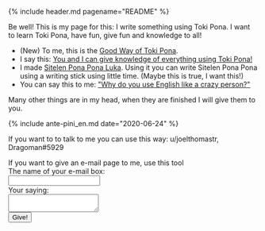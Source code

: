 {% include header.md pagename="README" %}

Be well! This is my page for this: I write something using Toki Pona. I want to learn Toki Pona, have fun, give fun and knowledge to all!

- (New) To me, this is the [Good Way of Toki Pona](https://joelthomastr.github.io/tokipona/nasin-pona-pi-toki-pona_en).
- I say this: [You and I can give knowledge of everything using Toki Pona!](https://joelthomastr.github.io/tokipona/pana-sona-ale_si)
- I made [Sitelen Pona Pona Luka](https://joelthomastr.github.io/tokipona/sitelen-pona-pona-luka_en). Using it you can write Sitelen Pona Pona using a writing stick using little time. (Maybe this is true, I want this!)
- You can say this to me: ["Why do you use English like a crazy person?"](https://joelthomastr.github.io/tokipona/kepeken-pi-toki-inli_en)

Many other things are in my head, when they are finished I will give them to you.

{% include ante-pini_en.md date="2020-06-24" %}

<!-- LikeBtn.com BEGIN -->
<span class="likebtn-wrapper" data-theme="gray" data-i18n_like="pona" data-identifier="READMEen" data-share_size="large" data-i18n_dislike="ni li ike tawa mi" data-i18n_like_tooltip="lipu ni li pona tawa mi" data-i18n_dislike_tooltip="lipu ni li ike tawa mi" data-i18n_unlike_tooltip="lipu ni li pona ala tawa mi" data-i18n_undislike_tooltip="lipu ni li ike ala tawa mi" data-i18n_share_text="o pana e lipu ni tawa jan ante!" data-i18n_popup_close="o weka" data-i18n_popup_text="o pona!"></span>
<script>(function(d,e,s){if(d.getElementById("likebtn_wjs"))return;a=d.createElement(e);m=d.getElementsByTagName(e)[0];a.async=1;a.id="likebtn_wjs";a.src=s;m.parentNode.insertBefore(a, m)})(document,"script","//w.likebtn.com/js/w/widget.js");</script>
<!-- LikeBtn.com END -->

If you want to to talk to me you can use this way:
u/joelthomastr, Dragoman#5929

<label>
    If you want to give an e-mail page to me, use this tool<br>The name of your e-mail box:<br>
    <input type="text" name="_replyto">
  </label><br>
  <label>
    Your saying:<br>
    <textarea name="message"></textarea>
  </label>
<br>
  <button type="submit">Give!</button>
